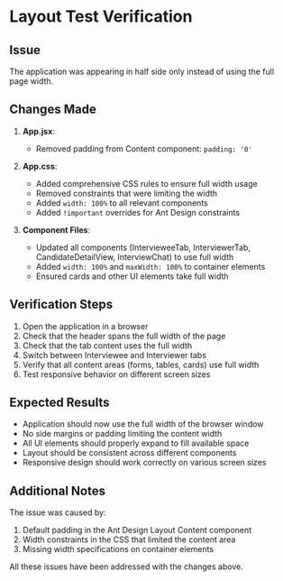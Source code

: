# Layout Test Verification

## Issue
The application was appearing in half side only instead of using the full page width.

## Changes Made

1. **App.jsx**:
   - Removed padding from Content component: `padding: '0'`

2. **App.css**:
   - Added comprehensive CSS rules to ensure full width usage
   - Removed constraints that were limiting the width
   - Added `width: 100%` to all relevant components
   - Added `!important` overrides for Ant Design constraints

3. **Component Files**:
   - Updated all components (IntervieweeTab, InterviewerTab, CandidateDetailView, InterviewChat) to use full width
   - Added `width: 100%` and `maxWidth: 100%` to container elements
   - Ensured cards and other UI elements take full width

## Verification Steps

1. Open the application in a browser
2. Check that the header spans the full width of the page
3. Check that the tab content uses the full width
4. Switch between Interviewee and Interviewer tabs
5. Verify that all content areas (forms, tables, cards) use full width
6. Test responsive behavior on different screen sizes

## Expected Results

- Application should now use the full width of the browser window
- No side margins or padding limiting the content width
- All UI elements should properly expand to fill available space
- Layout should be consistent across different components
- Responsive design should work correctly on various screen sizes

## Additional Notes

The issue was caused by:
1. Default padding in the Ant Design Layout Content component
2. Width constraints in the CSS that limited the content area
3. Missing width specifications on container elements

All these issues have been addressed with the changes above.